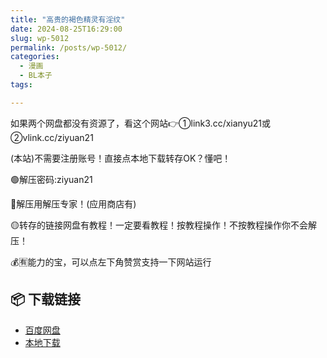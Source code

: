 ```yaml
---
title: "高贵的褐色精灵有淫纹"
date: 2024-08-25T16:29:00
slug: wp-5012
permalink: /posts/wp-5012/
categories:
  - 漫画
  - BL本子
tags:

---
```


如果两个网盘都没有资源了，看这个网站👉①link3.cc/xianyu21或②vlink.cc/ziyuan21

(本站)不需要注册账号！直接点本地下载转存OK？懂吧！

🟢解压密码:ziyuan21

🔵解压用解压专家！(应用商店有)

🟡转存的链接网盘有教程！一定要看教程！按教程操作！不按教程操作你不会解压！

💰🈶能力的宝，可以点左下角赞赏支持一下网站运行

## 📦 下载链接
- [百度网盘](https://blziyuan21.com/pay-download/5012?key=dc577de8a8&down_id=0)
- [本地下载](https://blziyuan21.com/pay-download/5012?key=dc577de8a8&down_id=1)

